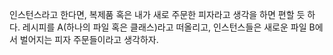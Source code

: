 인스턴스라고 한다면, 복제품 혹은 내가 새로 주문한 피자라고 생각을 하면 편할 듯 하다.
레시피를 A(하나의 파일 혹은 클래스)라고 떠올리고, 인스턴스들은 새로운 파일 B에서 벌어지는 피자 주문들이라고 생각하자.
